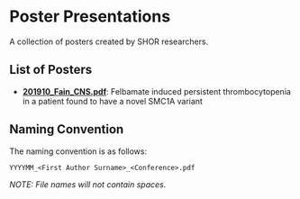 Poster Presentations
====================

A collection of posters created by SHOR researchers.

## List of Posters

- [**201910_Fain_CNS.pdf**](201910_Fain_CNS.pdf): Felbamate induced persistent thrombocytopenia in a patient found to have a novel SMC1A variant

## Naming Convention

The naming convention is as follows:

    YYYYMM_<First Author Surname>_<Conference>.pdf

_NOTE: File names will not contain spaces._
